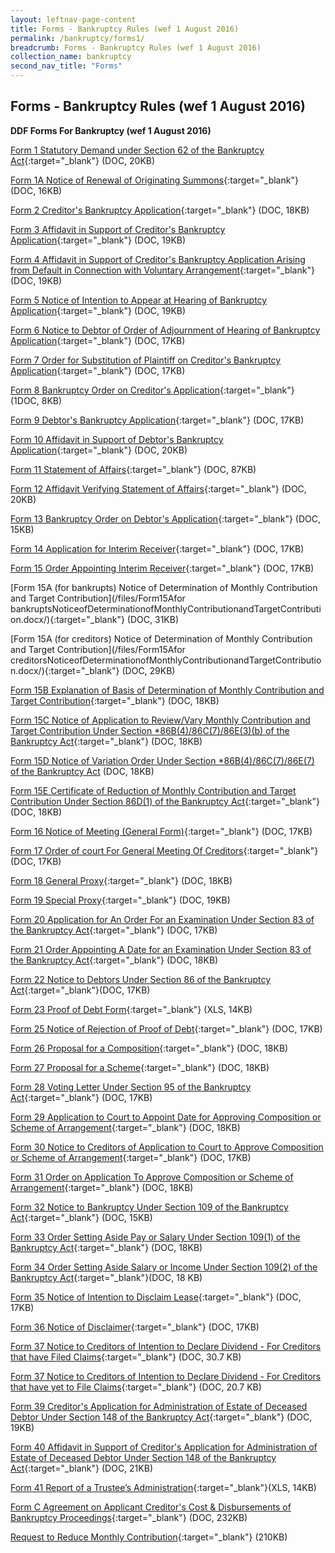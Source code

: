 ```yaml
---
layout: leftnav-page-content
title: Forms - Bankruptcy Rules (wef 1 August 2016)
permalink: /bankruptcy/forms1/
breadcrumb: Forms - Bankruptcy Rules (wef 1 August 2016)
collection_name: bankruptcy
second_nav_title: "Forms"
---
```


Forms - Bankruptcy Rules (wef 1 August 2016)
---

**DDF Forms For Bankruptcy (wef 1 August 2016)**

[Form 1 Statutory Demand under Section 62 of the Bankruptcy Act](/files/Form1.docx/){:target="_blank"} (DOC, 20KB)

[Form 1A Notice of Renewal of Originating Summons](/files/Form1A.docx/){:target="_blank"} (DOC, 16KB)

[Form 2 Creditor's Bankruptcy Application](/files/Form2.docx/){:target="_blank"} (DOC, 18KB)

[Form 3 Affidavit in Support of Creditor's Bankruptcy Application](/files/Form3.docx/){:target="_blank"} (DOC, 19KB)

[Form 4 Affidavit in Support of Creditor's Bankruptcy Application Arising from Default in Connection with Voluntary Arrangement](/files/Form4.docx/){:target="_blank"} (DOC, 19KB)

[Form 5 Notice of Intention to Appear at Hearing of Bankruptcy Application](/files/Form5.docx/){:target="_blank"} (DOC, 19KB)

[Form 6 Notice to Debtor of Order of Adjournment of Hearing of Bankruptcy Application](/files/Form6.docx/){:target="_blank"} (DOC, 17KB)

[Form 7 Order for Substitution of Plaintiff on Creditor's Bankruptcy Application](/files/Form7.docx/){:target="_blank"} (DOC, 17KB)

[Form 8 Bankruptcy Order on Creditor's Application](/files/Form8.docx/){:target="_blank"} (1DOC, 8KB)

[Form 9 Debtor's Bankruptcy Application](/files/Form9.docx/){:target="_blank"} (DOC, 17KB)

[Form 10 Affidavit in Support of Debtor's Bankruptcy Application](/files/Form10.docx/){:target="_blank"} (DOC, 20KB)

[Form 11 Statement of Affairs](/files/Form11SA.docx/){:target="_blank"} (DOC, 87KB)

[Form 12 Affidavit Verifying Statement of Affairs](/files/Form12.docx/){:target="_blank"} (DOC, 20KB)

[Form 13 Bankruptcy Order on Debtor's Application](/files/Form13.docx/){:target="_blank"} (DOC, 15KB)

[Form 14 Application for Interim Receiver](/files/Form14.docx/){:target="_blank"} (DOC, 17KB)

[Form 15 Order Appointing Interim Receiver](/files/Form15.docx/){:target="_blank"} (DOC, 17KB)

[Form 15A (for bankrupts) Notice of Determination of Monthly Contribution and Target Contribution](/files/Form15Afor bankruptsNoticeofDeterminationofMonthlyContributionandTargetContribution.docx/){:target="_blank"} (DOC, 31KB)

[Form 15A (for creditors) Notice of Determination of Monthly Contribution and Target Contribution](/files/Form15Afor creditorsNoticeofDeterminationofMonthlyContributionandTargetContribution.docx/){:target="_blank"} (DOC, 29KB)

[Form 15B Explanation of Basis of Determination of Monthly Contribution and Target Contribution](/files/Form15B.docx/){:target="_blank"} (DOC, 18KB)

[Form 15C Notice of Application to Review/Vary Monthly Contribution and Target Contribution Under Section *86B(4)/86C(7)/86E(3)(b) of the Bankruptcy Act](/files/Form15C.docx/){:target="_blank"} (DOC, 18KB)

[Form 15D Notice of Variation Order Under Section *86B(4)/86C(7)/86E(7) of the Bankruptcy Act](/files/Form15D.docx/) (DOC, 18KB)

[Form 15E Certificate of Reduction of Monthly Contribution and Target Contribution Under Section 86D(1) of the Bankruptcy Act](/files/Form15E.docx/){:target="_blank"} (DOC, 18KB)

[Form 16 Notice of Meeting (General Form)](/files/Form16.docx/){:target="_blank"} (DOC, 17KB)

[Form 17 Order of court For General Meeting Of Creditors](/files/Form17.docx/){:target="_blank"} (DOC, 17KB)

[Form 18 General Proxy](/files/Form18.docx/){:target="_blank"} (DOC, 18KB)

[Form 19 Special Proxy](/files/Form19.docx/){:target="_blank"} (DOC, 19KB)

[Form 20 Application for An Order For an Examination Under Section 83 of the Bankruptcy Act](/files/Form20.docx/){:target="_blank"} (DOC, 17KB)

[Form 21 Order Appointing A Date for an Examination Under Section 83 of the Bankruptcy Act](/files/Form21.docx/){:target="_blank"} (DOC, 18KB)

[Form 22 Notice to Debtors Under Section 86 of the Bankruptcy Act](/files/Form22.docx/){:target="_blank"}(DOC, 17KB)

[Form 23 Proof of Debt Form](/files/Form23.xlsx/){:target="_blank"} (XLS, 14KB)

[Form 25 Notice of Rejection of Proof of Debt](/files/Form25.docx/){:target="_blank"} (DOC, 17KB)

[Form 26 Proposal for a Composition](/files/Form26.docx/){:target="_blank"} (DOC, 18KB)

[Form 27 Proposal for a Scheme](/files/Form27.docx/){:target="_blank"} (DOC, 18KB)

[Form 28 Voting Letter Under Section 95 of the Bankruptcy Act](/files/Form28.docx/){:target="_blank"} (DOC, 17KB)

[Form 29 Application to Court to Appoint Date for Approving Composition or Scheme of Arrangement](/files/Form29.docx/){:target="_blank"} (DOC, 18KB)

[Form 30 Notice to Creditors of Application to Court to Approve Composition or Scheme of Arrangement](/files/Form30.docx/){:target="_blank"} (DOC, 17KB)

[Form 31 Order on Application To Approve Composition or Scheme of Arrangement](/files/Form31.docx/){:target="_blank"} (DOC, 18KB)

[Form 32 Notice to Bankruptcy Under Section 109 of the Bankruptcy Act](/files/Form32.docx/){:target="_blank"} (DOC, 15KB)

[Form 33 Order Setting Aside Pay or Salary Under Section 109(1) of the Bankruptcy Act](/files/Form33.docx/){:target="_blank"} (DOC, 18KB)

[Form 34 Order Setting Aside Salary or Income Under Section 109(2) of the Bankruptcy Act](/files/Form34.docx/){:target="_blank"}(DOC, 18 KB)

[Form 35 Notice of Intention to Disclaim Lease](/files/Form35.docx/){:target="_blank"} (DOC, 17KB)

[Form 36 Notice of Disclaimer](/files/Form36.docx/){:target="_blank"} (DOC, 17KB)

[Form 37 Notice to Creditors of Intention to Declare Dividend - For Creditors that have Filed Claims](/files/F37(DDF-PD).docx/){:target="_blank"} (DOC, 30.7 KB)

[Form 37 Notice to Creditors of Intention to Declare Dividend - For Creditors that have yet to File Claims](/files/F37(DDF-NPD).docx/){:target="_blank"} (DOC, 20.7 KB)

[Form 39 Creditor's Application for Administration of Estate of Deceased Debtor Under Section 148 of the Bankruptcy Act](/files/Form38.docx/){:target="_blank"} (DOC, 19KB)

[Form 40 Affidavit in Support of Creditor's Application for Administration of Estate of Deceased Debtor Under Section 148 of the Bankruptcy Act](/files/Form40.docx/){:target="_blank"} (DOC, 21KB)

[Form 41 Report of a Trustee’s Administration](/files/Form41Excel.xlsx/){:target="_blank"}(XLS, 14KB)

[Form C Agreement on Applicant Creditor's Cost & Disbursements of Bankruptcy Proceedings](/files/FormC_CAA25Jul17.pdf/){:target="_blank"} (DOC, 232KB)

[Request to Reduce Monthly Contribution](/files/reduction.pdf){:target="_blank"} (210KB)<br><br>
